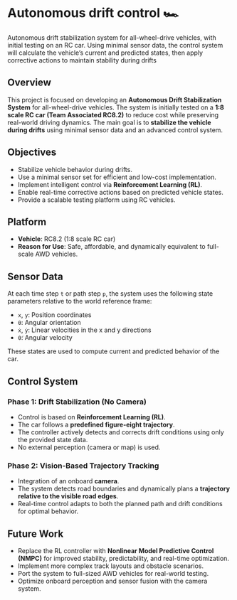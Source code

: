 # Autonomous drift control 🏎
Autonomous drift stabilization system for all-wheel-drive vehicles, with initial testing on an RC car. Using minimal sensor data, the control system will calculate the vehicle’s current and predicted states, then apply corrective actions to maintain stability during drifts 



## Overview

This project is focused on developing an **Autonomous Drift Stabilization System** for all-wheel-drive vehicles. The system is initially tested on a **1:8 scale RC car (Team Associated RC8.2)** to reduce cost while preserving real-world driving dynamics. The main goal is to **stabilize the vehicle during drifts** using minimal sensor data and an advanced control system.

## Objectives

- Stabilize vehicle behavior during drifts.
- Use a minimal sensor set for efficient and low-cost implementation.
- Implement intelligent control via **Reinforcement Learning (RL)**.
- Enable real-time corrective actions based on predicted vehicle states.
- Provide a scalable testing platform using RC vehicles.

## Platform

- **Vehicle**: RC8.2 (1:8 scale RC car)
- **Reason for Use**: Safe, affordable, and dynamically equivalent to full-scale AWD vehicles.

## Sensor Data

At each time step `t` or path step `p`, the system uses the following state parameters relative to the world reference frame:

- `x`, `y`: Position coordinates  
- `θ`: Angular orientation  
- `ẋ`, `ẏ`: Linear velocities in the x and y directions  
- `θ̇`: Angular velocity  

These states are used to compute current and predicted behavior of the car.

## Control System

### Phase 1: Drift Stabilization (No Camera)

- Control is based on **Reinforcement Learning (RL)**.
- The car follows a **predefined figure-eight trajectory**.
- The controller actively detects and corrects drift conditions using only the provided state data.
- No external perception (camera or map) is used.

### Phase 2: Vision-Based Trajectory Tracking

- Integration of an onboard **camera**.
- The system detects road boundaries and dynamically plans a **trajectory relative to the visible road edges**.
- Real-time control adapts to both the planned path and drift conditions for optimal behavior.

## Future Work

- Replace the RL controller with **Nonlinear Model Predictive Control (NMPC)** for improved stability, predictability, and real-time optimization.
- Implement more complex track layouts and obstacle scenarios.
- Port the system to full-sized AWD vehicles for real-world testing.
- Optimize onboard perception and sensor fusion with the camera system.
